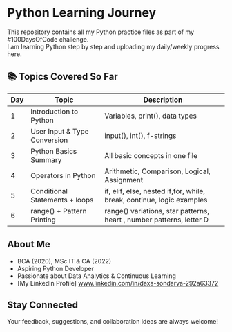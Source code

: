 # Python Learning Journey 

This repository contains all my Python practice files as part of my #100DaysOfCode challenge.  
I am learning Python step by step and uploading my daily/weekly progress here.

## 📚 Topics Covered So Far

| Day | Topic                        | Description                       |
|-----|------------------------------|-----------------------------------|
| 1   | Introduction to Python       | Variables, print(), data types    |
| 2   | User Input & Type Conversion | input(), int(), f-strings         |
| 3   | Python Basics Summary         | All basic concepts in one file   |
| 4   | Operators in Python           | Arithmetic, Comparison, Logical, Assignment |
| 5   | Conditional Statements  + loops | if, elif, else, nested if,for, while, break, continue, logic examples   |
| 6   | range() + Pattern Printing     | range() variations, star patterns, heart , number patterns, letter D  |





## About Me
- BCA (2020), MSc IT & CA (2022)
- Aspiring Python Developer
- Passionate about Data Analytics & Continuous Learning
- [My LinkedIn Profile] www.linkedin.com/in/daxa-sondarva-292a63372

## Stay Connected
Your feedback, suggestions, and collaboration ideas are always welcome!
